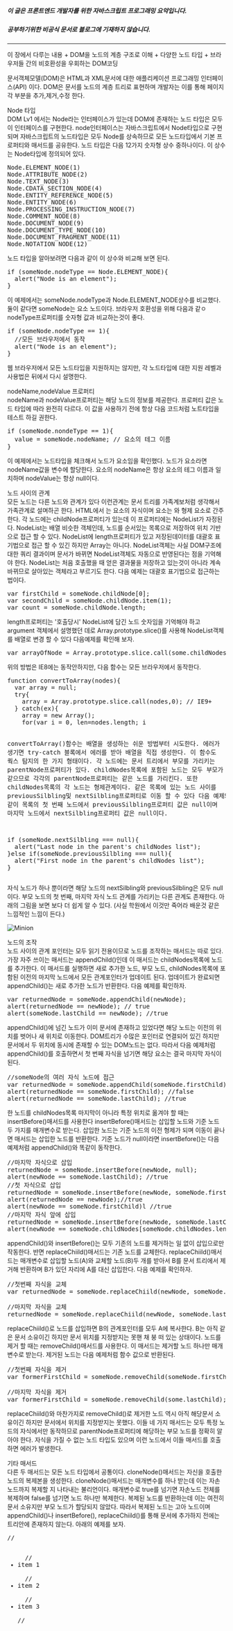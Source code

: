 ##### 이 글은 프론트엔드 개발자를 위한 자바스크립트 프로그래밍 요약입니다.
##### 공부하기위한 비공식 문서로 블로그에 기재하지 않습니다.
<hr>
이 장에서 다루는 내용  
+ DOM을 노드의 계층 구조로 이해  
+ 다양한 노드 타입
+ 브라우저들 간의 비호환성을 우회하는 DOM코딩  

문서객체모델(DOM)은 HTML과 XML문서에 대한 애플리케이션 프로그래밍 인터페이스(API) 이다. DOM은 문서를 노드의 계층 트리로 표현하며 개발자는 이를 통해 페이지 각 부분을 추가,제거,수정 한다.   

Node 타입  
DOM Lv1 에서는 Node라는 인터페이스가 있는데 DOM에 존재하는 노드 타입은 모두 이 인터페이스를 구현한다. node인터페이스는 자바스크립트에서 Node타입으로 구현되며 자바스크립트의 노드타입은 모두 Node를 상속하므로 모든 노드타입에서 기본 프로퍼티와 매서드를 공유한다. 노드 타입은 다음 12가지 숫자형 상수 중하나이다. 이 상수는 Node타입에 정의되어 있다.  
<pre>
Node.ELEMENT_NODE(1)
Node.ATTRIBUTE_NODE(2)
Node.TEXT_NODE(3)
Node.CDATA_SECTION_NODE(4)
Node.ENTITY_REFERENCE_NODE(5)
Node.ENTITY_NODE(6)
Node.PROCESSING_INSTRUCTION_NODE(7)
Node.COMMENT_NODE(8)
Node.DOCUMENT_NODE(9)
Node.DOCUMENT_TYPE_NODE(10)
Node.DOCUMENT_FRAGMENT_NODE(11)
Node.NOTATION_NODE(12)
</pre>
노드 타입을 알아보려면 다음과 같이 이 상수와 비교해 보면 된다.  
<pre>
if (someNode.nodeType == Node.ELEMENT_NODE){
  alert("Node is an element");
}
</pre>
이 예제에서는 someNode.nodeType과 Node.ELEMENT_NODE상수를 비교했다. 둘이 같다면 someNode는 요소 노드이다. 브라우저 호환성을 위해 다음과 같ㅇ nodeType프로퍼티를 숫자형 값과 비교하는것이 좋다.  
<pre>
if (someNode.nodeType == 1){
  //모든 브라우저에서 동작
  alert("Node is an element");
}
</pre>
웹 브라우저에서 모든 노드타입을 지원하지는 않지만, 각 노드타입에 대한 지원 레벨과 사용법은 뒤에서 다시 설명한다.  

nodeName,nodeValue 프로퍼티  
nodeName과 nodeValue프로퍼티는 해당 노드의 정보를 제공한다. 프로퍼티 값은 노드 타입에 따라 완전히 다르다. 이 값을 사용하기 전에 항상 다음 코드처럼 노트타입을 테스트 하길 권한다.  
<pre>
if (someNode.nondeType == 1){
  value = someNode.nodeName; // 요소의 테그 이름
}
</pre>
이 예제에서는 노드타입을 체크해서 노드가 요소임을 확인했다. 노드가 요소라면 nodeName값을 변수에 할당한다. 요소의 nodeName은 항상 요소의 테그 이름과 일치하며 nodeValue는 항상 null이다.  

노드 사이의 관계  
모든 노드는 다른 노드와 관계가 있다 이런관계는 문서 트리를 가족계보처럼 생각해서 가족관계로 설며하곤 한다. HTML에서 <body>는 <HTML>요소의 자식이며 <head>요소는 <body>와 형제 요소로 간주한다. 각 노드에는 childNode프로퍼티가 있는데 이 프로퍼티에는 NodeList가 자정된다. NodeList는 배열 비슷한 객체인데, 노드를 순서있는 목록으로 저장하여 위치 기반으로 접근 할 수 있다. NodeList에 length프로퍼티가 있고 저장된데이터를 대괄호 표기법으로 접근 할 수 있긴 하지만 Array는 아니다. NodeList객체는 사실 DOM구조에 대한 쿼리 결과이며 문서가 바뀌면 NodeList객체도 자동으로 반영된다는 점을 기억해야 한다. NodeList는 처음 호출했을 때 얻은 결과물을 저장하고 있는것이 아니라 계속 바뀌므로 살아있는 객체라고 부르기도 한다. 다음 예제는 대괄호 표기법으로 접근하는 법이다.   
<pre>
var firstChild = someNode.childNode[0];
var secondChild = someNode.childNode.item(1);
var count = someNode.childNode.length;
</pre>
length프로퍼티는 '호출당시' NodeList에 담긴 노드 숫자임을 기억해야 하고  argument 객체에서 설명했던 데로 Array.prototype.slice()를 사용해 NodeList객체를 배열로 변경 할 수 있다 다음예제를 확인해 보자.  
<pre>
var arrayOfNode = Array.prototype.slice.call(some.childNodes,0);
</pre>
위의 방법은 IE8에는 동작안하지만, 다음 함수는 모든 브라우저에서 동작한다.  
<pre>
function convertToArray(nodes){
  var array = null;
  try{
    array = Array.prototype.slice.call(nodes,0); // IE9+
  } catch(ex){
    array = new Array();
    for(var i = 0, len=nodes.length; i <len; i++){
      array.push(nodes[i]);
    }
  }
  return array;
}
</pre>
convertToArray()함수는 배열을 생성하는 쉬운 방법부터 시도한다. 에러가 생기면 try-catch 블록에서 에러를 받아 배열을 직접 생성한다. 이 함수도 쿽스 탐지의 한 가지 형태이다. 각 노드에는 문서 트리에서 부모를 가리키는 parentNode프로퍼티가 있다. childNodes목록에 포함된 노드는 모두 부모가 같으므로 각각의 parentNode프로퍼티는 같은 노드를 가리킨다. 또한 childNodes목록의 각 노드는 형제관계이다. 같은 목록에 있는 노드 사이를 previousSilbling및 nextSilbling프로퍼티로 이동 할 수 있다 다음 예제와 같이 목록의 첫 번째 노드에서 previousSilbling프로퍼티 값은 null이며 마지막 노드에서 nextSilbling프로퍼티 값은 null이다.  
<pre>
if (someNode.nextSilbling === null){
  alert("Last node in the parent's childNodes list");
}else if(someNode.previousSilbling === null){
  alert("First node in the parent's childNodes list");
}
</pre></pre>
자식 노드가 하나 뿐이라면 해당 노드의 nextSilbling와 previousSilbling은 모두 null 이다. 부모 노드의 첫 번째, 마지막 자식 노드 관계를 가리키는 다른 관계도 존재한다. 아래의 그림을 보면 보다 더 쉽게 알 수 있다. (사실 학원에서 이것만 죽어라 배운것 같은 느낌적인 느낌이 든다.)  

![Minion](https://github.com/jinyounghwa/i-dont-nothing-javascript/blob/master/image/dom_1.png)

노드의 조작  
노드 사이의 관계 포인터는 모두 읽기 전용이므로 노드를 조작하는 매서드는 따로 있다. 가장 자주 쓰이는 매서드는 appendChild()인데 이 매서드는 childNodes목록에 노드를 추가한다. 이 매서드를 실행하면 새로 추가한 노드, 부모 노드, childNodes목록에 포함된 이전의 마지막 노드에서 모든 관계포인터가 업데이트 된다. 업데이트가 완료되면 appendChild()는 새로 추가한 노드가 반환한다. 다음 예제를 확인하자.  
<pre>
var returnedNode = someNode.appendChild(newNode);
alert(returnedNode == newNode); // true
alert(someNode.lastChild == newNode); //true
</pre>
appendChild()에 넘긴 노드가 이미 문서에 존재하고 있었다면 해당 노드는 이전의 위치를 벗어나 새 위치로 이동한다. DOM트리가 수많은 포인터로 연결되어 있긴 하지만 문서에서 두 위치에 동시에 존재할 수 있는 DOM노드는 없다. 따라서 다음 예제처럼 appendChild()를 호출하면서 첫 번째 자식을 넘기면 해당 요소는 결국 마지막 자식이 된다.  
<pre>
//someNode의 여러 자식 노드에 접근
var returnedNode = someNode.appendChild(someNode.firstChild);
alert(returnedNode == someNode.firstChild); //false
alert(returnedNode == someNode.lastChild); //true
</pre>
한 노드를 childNodes목록 마지막이 아니라 특정 위치로 옮겨야 할 때는 insertBefore()매서드를 사용한다 insertBefore()매서드는 삽입할 노드와 기준 노드 두 가지를 매개변수로 받는다. 삽입한 노드는 기준 노드의 이전 형제가 되며 이동이 끝나면 매서드는 삽입한 노드를 반환한다. 기준 노드가 null이라면 insertBefore()는 다음 예제처럼 appendChild()와 똑같이 동작한다.  
<pre>
//마지막 자식으로 삽입
returnedNode = someNode.insertBefore(newNode, null);
alert(newNode == someNode.lastChild); //true
//첫 자식으로 삽입
returnedNode = someNode.insertBefore(newNode, someNode.firstChild);
alert(returnedNode == newNode);//true
alert(newNode == someNode.firstChild)l //true
//마지막 자식 앞에 삽입
returnedNode = someNode.insertBefore(newNode, someNode.lastChild);
alert(newNode == someNode.childNodes[someNode.childNodes.length-2]); //true
</pre>
appendChild()와 insertBefore()는 모두 기존의 노드를 제거하는 일 없이 삽입으로만 작동한다. 반면 replaceChiild()매서드는 기존 노드를 교체한다. replaceChiild()매서드는 매개변수로 삽입할 노드(A)와 교체할 노드(B)두 개를 받아서 B를 문서 트리에서 제거해 반환하며 B가 있던 자리에 A를 대신 삽입한다. 다음 예제를 확인하자.  
<pre>
//첫번째 자식을 교체
var returnedNode = someNode.replaceChiild(newNode, someNode.firstChild);

//마지막 자식을 교체
returnedNode = someNode.replaceChiild(newNode, someNode.lastChild);
</pre>
replaceChiild()로 노드를 삽입하면 B의 관계포인터를 모두 A에 복사한다. B는 아직 같은 문서 소유이긴 하지만 문서 위치를 지정받지는 못핸 채 붕 떠 있는 상태이다. 노드를 제거 할 때는 removeChild()매서드를 사용한다. 이 매서드는 제거할 노드 하나만 매개변수로 받는다. 제거된 노드는 다음 예제처럼 함수 값으로 반환된다.  
<pre>
//첫번째 자식을 제거
var formerFirstChild = someNode.removeChild(someNode.firstChild);

//마지막 자식을 제거
var formerFirstChild = someNode.removeChild(some.lastChild);
</pre>
replaceChiild()와 마찬가지로 removeChild()로 제거한 노드 역시 아직 해당문서 소유이긴 하지만 문서에서 위치를 지정받지는 못했다. 이들 네 가지 매서드는 모두 특정 노드의 자식에서만 동작하므로 parentNode프로퍼티에 해당하는 부모 노드를 정확히 알아야 한다. 자식을 가질 수 없는 노드 타입도 있으며 이런 노드에서 이들 매서드를 호출하면 에러가 발생한다.  

기타 매서드  
다른 두 매서드는 모든 노드 타입에서 공통이다. cloneNode()매서드는 자신을 호출한 노드의 복제본을 생성한다. cloneNode()매서드는 매개변수를 하나 받는데 이는 자손 노드까지 복제할 지 나타내는 불리언이다. 매개변수로 true를 넘기면 자손노드 전체를 복제하며 false를 넘기면 노드 하나만 복제한다. 복제된 노드를 반환하는데 이는 여전히 문서 소유지만 부모 노드가 할당되지 않았다. 따라서 복제된 노드는 고아 노드이며 appendChild()나 insertBefore(), replaceChiild()를 통해 문서에 추가하지 전에는 트리안에 존재하지 않는다. 아래의 예제를 보자.  
<pre>
//<ul>
  //<li>item 1</li>
  //<li>item 2</li>
  //<li>item 3</li>
//</ul>
</pre>
